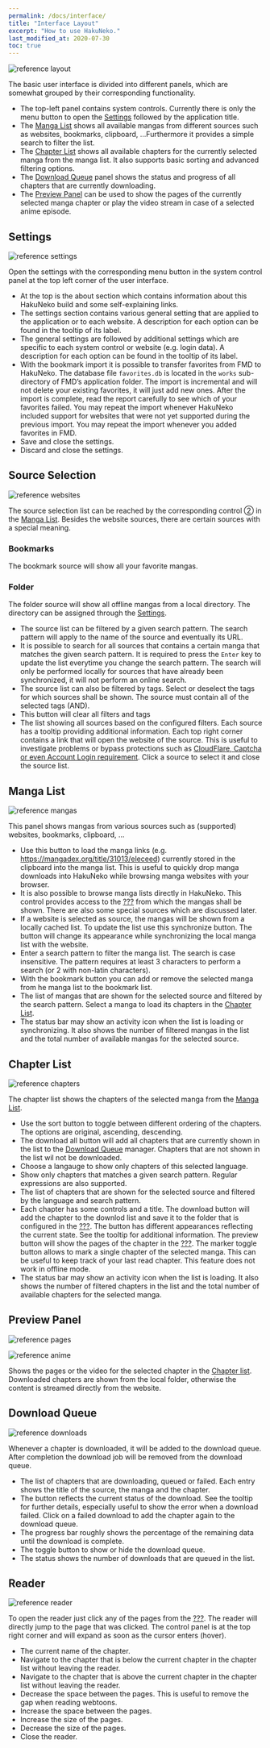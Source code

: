 ```yaml
---
permalink: /docs/interface/
title: "Interface Layout"
excerpt: "How to use HakuNeko."
last_modified_at: 2020-07-30
toc: true
---
```


![reference layout](/assets/images/documentation/reference-layout.png)

The basic user interface is divided into different panels, which are somewhat grouped by their corresponding functionality.

-   The top-left panel contains system controls. Currently there is only the menu button to open the [Settings](#settings) followed by the application title.
-   The [Manga List](#manga-list) shows all available mangas from different sources such as websites, bookmarks, clipboard, …​ Furthermore it provides a simple search to filter the list.
-   The [Chapter List](#chapter-list) shows all available chapters for the currently selected manga from the manga list. It also supports basic sorting and advanced filtering options.
-   The [Download Queue](#download-queue) panel shows the status and progress of all chapters that are currently downloading.
-   The [Preview Panel](#preview-panel) can be used to show the pages of the currently selected manga chapter or play the video stream in case of a selected anime episode.

Settings
--------

![reference settings](/assets/images/documentation/reference-settings.png)

Open the settings with the corresponding menu button in the system control panel at the top left corner of the user interface.

-   At the top is the about section which contains information about this HakuNeko build and some self-explaining links.
-   The settings section contains various general setting that are applied to the application or to each website. A description for  each option can be found in the tooltip of its label.
-   The general settings are followed by additional settings which are specific to each system control or website (e.g. login data). A description for each option can be found in the tooltip of its label.
-   With the bookmark import it is possible to transfer favorites from FMD to HakuNeko. The database file `favorites.db` is located in the `works` sub-directory of FMD’s application folder. The import is incremental and will not delete your existing favorites, it will just add new ones. After the import is complete, read the report carefully to see which of your favorites failed. You may repeat the import whenever HakuNeko included support for websites that were not yet supported during the previous import. You may repeat the import whenever you added favorites in FMD.
-   Save and close the settings.
-   Discard and close the settings.

Source Selection
----------------

![reference websites](/assets/images/documentation/reference-websites.png)

The source selection list can be reached by the corresponding control ② in the [Manga List](#manga-list). Besides the website sources, there are certain sources with a special meaning.

### Bookmarks  
The bookmark source will show all your favorite mangas.

### Folder  
The folder source will show all offline mangas from a local directory.
The directory can be assigned through the [Settings](#settings).

-   The source list can be filtered by a given search pattern. The search pattern will apply to the name of the source and eventually its URL.
-   It is possible to search for all sources that contains a certain manga that matches the given search pattern. It is required to press the `Enter` key to update the list everytime you change the search pattern. The search will only be performed locally for sources that have already been synchronized, it will not perform an online search.
-   The source list can also be filtered by tags. Select or deselect the tags for which sources shall be shown. The source must contain all of the selected tags (AND).
-   This button will clear all filters and tags
-   The list showing all sources based on the configured filters. Each source has a tooltip providing additional information. Each top right corner contains a link that will open the website of the source. This is useful to investigate problems or bypass protections such as [CloudFlare, Captcha or even Account Login requirement](#Manual-Website-Interaction). Click a source to select  it and close the source list.

Manga List
----------

![reference mangas](/assets/images/documentation/reference-mangas.png)

This panel shows mangas from various sources such as (supported) websites, bookmarks, clipboard, …​

-   Use this button to load the manga links (e.g. <https://mangadex.org/title/31013/eleceed>) currently stored in the clipboard into the manga list. This is useful to quickly drop manga downloads into HakuNeko while browsing manga websites with your browser.
-   It is also possible to browse manga lists directly in HakuNeko. This control provides access to the [???](#source-selection) from which the mangas shall be shown. There are also some special sources which are discussed later.
-   If a website is selected as source, the mangas will be shown from a locally cached list. To update the list use this synchronize button. The button will change its appearance while synchronizing the local manga list with the website.
-   Enter a search pattern to filter the manga list. The search is case insensitive. The pattern requires at least 3 characters to perform a search (or 2 with non-latin characters).
-   With the bookmark button you can add or remove the selected manga from he manga list to the bookmark list.
-   The list of mangas that are shown for the selected source and filtered by the search pattern. Select a manga to load its chapters in the [Chapter List](#chapter-list).
-   The status bar may show an activity icon when the list is loading or synchronizing. It also shows the number of filtered mangas in the list and the total number of available mangas for the selected source.

Chapter List
------------

![reference chapters](/assets/images/documentation/reference-chapters.png)

The chapter list shows the chapters of the selected manga from the [Manga List](#manga-list).

-   Use the sort button to toggle between different ordering of the chapters. The options are original, ascending, descending.
-   The download all button will add all chapters that are currently shown in the list to the [Download Queue](#download-queue) manager. Chapters that are not shown in the list wil not be downloaded.
-   Choose a langauge to show only chapters of this selected language.
-   Show only chapters that matches a given search pattern. Regular expressions are also supported.
-   The list of chapters that are shown for the selected source and filtered by the language and search pattern.
-   Each chapter has some controls and a title. The download button will add the chapter to the downlod list and save it to the folder that is configured in the [???](#settings). The button has different appearances reflecting the current state. See the tooltip for additional information. The preview button will show the pages of the chapter in the [???](#preview-panel). The marker toggle button allows to mark a single chapter of the selected manga. This can be useful to keep track of your last read chapter. This feature does not work in offline mode.
-   The status bar may show an activity icon when the list is loading. It also shows the number of filtered chapters in the list and the total number of available chapters for the selected manga.

Preview Panel
-------------

![reference pages](/assets/images/documentation/reference-pages.png)

![reference anime](/assets/images/documentation/reference-anime.png)

Shows the pages or the video for the selected chapter in the [Chapter list](#chapter-list). Downloaded chapters are shown from the local folder, otherwise the content is streamed directly from the website.

Download Queue
--------------

![reference downloads](/assets/images/documentation/reference-downloads.png)

Whenever a chapter is downloaded, it will be added to the download queue. After completion the download job will be removed from the download queue.

-   The list of chapters that are downloading, queued or failed. Each entry shows the title of the source, the manga and the chapter.
-   The button reflects the current status of the download. See the tooltip for further details, especially useful to show the error when a download failed. Click on a failed download to add the chapter again to the download queue.
-   The progress bar roughly shows the percentage of the remaining data until the download is complete.
-   The toggle button to show or hide the download queue.
-   The status shows the number of downloads that are queued in the list.

Reader
------

![reference reader](/assets/images/documentation/reference-reader.png)

To open the reader just click any of the pages from the [???](#preview-panel). The reader will directly jump to the page that was clicked. The control panel is at the top right corner and will expand as soon as the cursor enters (hover).

-   The current name of the chapter.
-   Navigate to the chapter that is below the current chapter in the chapter list without leaving the reader.
-   Navigate to the chapter that is above the current chapter in the chapter list without leaving the reader.
-   Decrease the space between the pages. This is useful to remove the gap when reading webtoons.
-   Increase the space between the pages.
-   Increase the size of the pages.
-   Decrease the size of the pages.
-   Close the reader.
